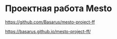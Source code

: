 # Проектная работа Mesto

https://github.com/Basarus/mesto-project-ff

https://basarus.github.io/mesto-project-ff/
